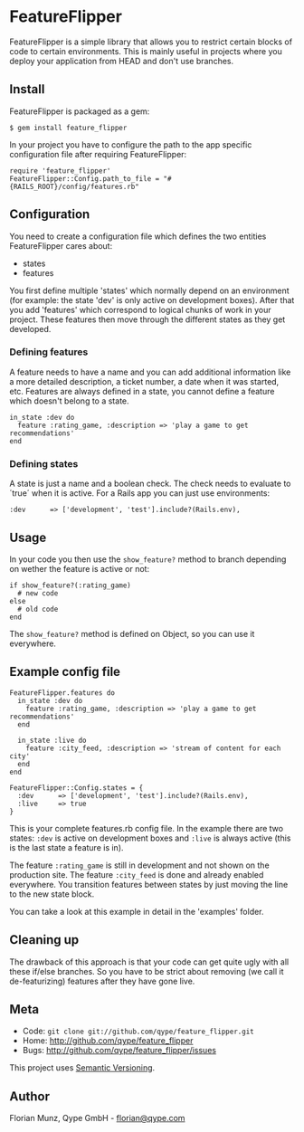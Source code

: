 FeatureFlipper
==============

FeatureFlipper is a simple library that allows you to restrict certain blocks
of code to certain environments. This is mainly useful in projects where
you deploy your application from HEAD and don't use branches.

Install
-------

FeatureFlipper is packaged as a gem:

    $ gem install feature_flipper

In your project you have to configure the path to the app specific
configuration file after requiring FeatureFlipper:

    require 'feature_flipper'
    FeatureFlipper::Config.path_to_file = "#{RAILS_ROOT}/config/features.rb"

Configuration
-------------

You need to create a configuration file which defines the two entities
FeatureFlipper cares about:

 * states
 * features

You first define multiple 'states' which normally depend on an environment
(for example: the state 'dev' is only active on development boxes). After that
you add 'features' which correspond to logical chunks of work in your project.
These features then move through the different states as they get developed.

### Defining features

A feature needs to have a name and you can add additional information like a
more detailed description, a ticket number, a date when it was started, etc.
Features are always defined in a state, you cannot define a feature which
doesn't belong to a state.

    in_state :dev do
      feature :rating_game, :description => 'play a game to get recommendations'
    end

### Defining states

A state is just a name and a boolean check. The check needs to evaluate to
´true´ when it is active. For a Rails app you can just use environments:

    :dev      => ['development', 'test'].include?(Rails.env),

Usage
-----

In your code you then use the `show_feature?` method to branch depending on
wether the feature is active or not:

    if show_feature?(:rating_game)
      # new code
    else
      # old code
    end

The `show_feature?` method is defined on Object, so you can use it everywhere.

Example config file
-------------------

    FeatureFlipper.features do
      in_state :dev do
        feature :rating_game, :description => 'play a game to get recommendations'
      end

      in_state :live do
        feature :city_feed, :description => 'stream of content for each city'
      end
    end

    FeatureFlipper::Config.states = {
      :dev      => ['development', 'test'].include?(Rails.env),
      :live     => true
    }

This is your complete features.rb config file. In the example there are two
states: `:dev` is active on development boxes and `:live` is always active
(this is the last state a feature is in).

The feature `:rating_game` is still in development and not shown on the
production site. The feature `:city_feed` is done and already enabled
everywhere. You transition features between states by just moving the line to
the new state block.

You can take a look at this example in detail in the 'examples' folder.

Cleaning up
-----------

The drawback of this approach is that your code can get quite ugly with all
these if/else branches. So you have to be strict about removing (we call it
de-featurizing) features after they have gone live.

Meta
----

* Code: `git clone git://github.com/qype/feature_flipper.git`
* Home: <http://github.com/qype/feature_flipper>
* Bugs: <http://github.com/qype/feature_flipper/issues>

This project uses [Semantic Versioning][sv].

Author
------

Florian Munz, Qype GmbH - florian@qype.com


[sv]: http://semver.org/

